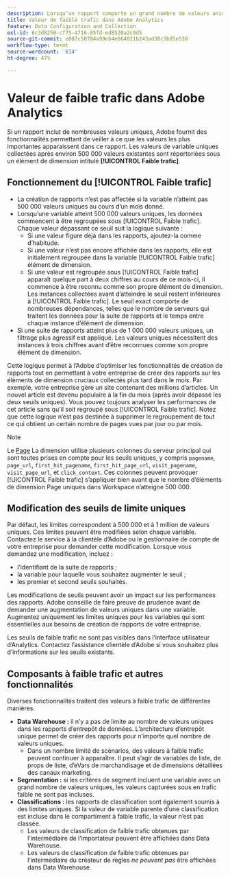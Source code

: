 ```yaml
---
description: Lorsqu’un rapport comporte un grand nombre de valeurs uniques, Adobe utilise l’élément de dimension Faible trafic pour améliorer les performances du rapport.
title: Valeur de faible trafic dans Adobe Analytics
feature: Data Configuration and Collection
exl-id: 6c3d8258-cf75-4716-85fd-ed8520a2c9d5
source-git-commit: e087c50784a99eb4e664021b243ad38c3b95e538
workflow-type: tm+mt
source-wordcount: '614'
ht-degree: 47%

---
```


# Valeur de faible trafic dans Adobe Analytics

Si un rapport inclut de nombreuses valeurs uniques, Adobe fournit des fonctionnalités permettant de veiller à ce que les valeurs les plus importantes apparaissent dans ce rapport. Les valeurs de variable uniques collectées après environ 500 000 valeurs existantes sont répertoriées sous un élément de dimension intitulé **[!UICONTROL Faible trafic]**.

## Fonctionnement du [!UICONTROL Faible trafic]

* La création de rapports n’est pas affectée si la variable n’atteint pas 500 000 valeurs uniques au cours d’un mois donné.
* Lorsqu’une variable atteint 500 000 valeurs uniques, les données commencent à être regroupées sous [!UICONTROL Faible trafic]. Chaque valeur dépassant ce seuil suit la logique suivante :
   * Si une valeur figure déjà dans les rapports, ajoutez-la comme d’habitude.
   * Si une valeur n’est pas encore affichée dans les rapports, elle est initialement regroupée dans la variable [!UICONTROL Faible trafic] élément de dimension.
   * Si une valeur est regroupée sous [!UICONTROL Faible trafic] apparaît quelque part à deux chiffres au cours de ce mois-ci, il commence à être reconnu comme son propre élément de dimension. Les instances collectées avant d’atteindre le seuil restent inférieures à [!UICONTROL Faible trafic]. Le seuil exact comporte de nombreuses dépendances, telles que le nombre de serveurs qui traitent les données pour la suite de rapports et le temps entre chaque instance d’élément de dimension.
* Si une suite de rapports atteint plus de 1 000 000 valeurs uniques, un filtrage plus agressif est appliqué. Les valeurs uniques nécessitent des instances à trois chiffres avant d’être reconnues comme son propre élément de dimension.

Cette logique permet à l’Adobe d’optimiser les fonctionnalités de création de rapports tout en permettant à votre entreprise de créer des rapports sur les éléments de dimension cruciaux collectés plus tard dans le mois. Par exemple, votre entreprise gère un site contenant des millions d’articles. Un nouvel article est devenu populaire à la fin du mois (après avoir dépassé les deux seuils uniques). Vous pouvez toujours analyser les performances de cet article sans qu’il soit regroupé sous [!UICONTROL Faible trafic]. Notez que cette logique n’est pas destinée à supprimer le regroupement de tout ce qui obtient un certain nombre de pages vues par jour ou par mois.

>[!NOTE]
>Le [Page](../components/dimensions/page.md) La dimension utilise plusieurs colonnes du serveur principal qui sont toutes prises en compte pour les seuils uniques, y compris `pagename`, `page_url`, `first_hit_pagename`, `first_hit_page_url`, `visit_pagename`, `visit_page_url`, et `click_context`. Ces colonnes peuvent provoquer [!UICONTROL Faible trafic] s’appliquer bien avant que le nombre d’éléments de dimension Page uniques dans Workspace n’atteigne 500 000.

## Modification des seuils de limite uniques

Par défaut, les limites correspondent à 500 000 et à 1 million de valeurs uniques. Ces limites peuvent être modifiées selon chaque variable. Contactez le service à la clientèle d’Adobe ou le gestionnaire de compte de votre entreprise pour demander cette modification. Lorsque vous demandez une modification, incluez :

* l’identifiant de la suite de rapports ;
* la variable pour laquelle vous souhaitez augmenter le seuil ;
* les premier et second seuils souhaités.

Les modifications de seuils peuvent avoir un impact sur les performances des rapports. Adobe conseille de faire preuve de prudence avant de demander une augmentation de valeurs uniques dans une variable. Augmentez uniquement les limites uniques pour les variables qui sont essentielles aux besoins de création de rapports de votre entreprise.

Les seuils de faible trafic ne sont pas visibles dans l’interface utilisateur d’Analytics. Contactez l’assistance clientèle d’Adobe si vous souhaitez plus d’informations sur les seuils existants.

## Composants à faible trafic et autres fonctionnalités

Diverses fonctionnalités traitent des valeurs à faible trafic de différentes manières.

* **Data Warehouse :** il n’y a pas de limite au nombre de valeurs uniques dans les rapports d’entrepôt de données. L’architecture d’entrepôt unique permet de créer des rapports pour n’importe quel nombre de valeurs uniques.
   * Dans un nombre limité de scénarios, des valeurs à faible trafic peuvent continuer à apparaître. Il peut s’agir de variables de liste, de props de liste, d’eVars de marchandisage et de dimensions détaillées des canaux marketing.
* **Segmentation :** si les critères de segment incluent une variable avec un grand nombre de valeurs uniques, les valeurs capturées sous en trafic faible ne sont pas incluses.
* **Classifications :** les rapports de classification sont également soumis à des limites uniques. Si la valeur de variable parente d’une classification est incluse dans le compartiment à faible trafic, la valeur n’est pas classée.
   * Les valeurs de classification de faible trafic obtenues par lʼintermédiaire de lʼimportateur peuvent être affichées dans Data Warehouse. <!-- AN-115871 -->
   * Les valeurs de classification de faible trafic obtenues par lʼintermédiaire du créateur de règles *ne peuvent pas* être affichées dans Data Warehouse. <!-- AN-122872 -->
